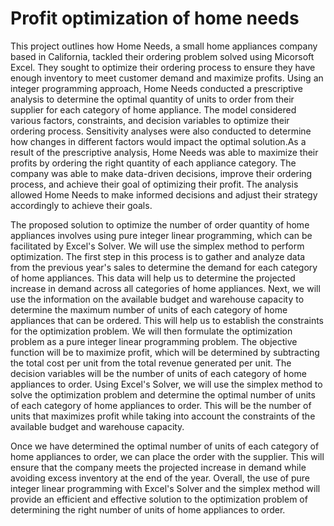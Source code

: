 # Profit optimization of home needs
This project outlines how Home Needs, a small home appliances company based in California, tackled their ordering problem solved using Micorsoft Excel. They sought to optimize their ordering process to ensure they have enough inventory to meet customer demand and maximize profits. Using an integer programming approach, Home Needs conducted a prescriptive analysis to determine the optimal quantity of units to order from their supplier for each category of home appliance. The model considered various factors, constraints, and decision variables to optimize their ordering process. Sensitivity analyses were also conducted to determine how changes in different factors would impact the optimal solution.As a result of the prescriptive analysis, Home Needs was able to maximize their profits by ordering the right quantity of each appliance category. The company was able to make data-driven decisions, improve their ordering process, and achieve their goal of optimizing their profit. The analysis allowed Home Needs to make informed decisions and adjust their strategy accordingly to achieve their goals.

The proposed solution to optimize the number of order quantity of home appliances involves using pure integer linear programming, which can be facilitated by Excel's Solver. We will use the simplex method to perform optimization.
The first step in this process is to gather and analyze data from the previous year's sales to determine the demand for each category of home appliances. This data will help us to determine the projected increase in demand across all categories of home appliances.
Next, we will use the information on the available budget and warehouse capacity to determine the maximum number of units of each category of home appliances that can be ordered. This will help us to establish the constraints for the optimization problem.
We will then formulate the optimization problem as a pure integer linear programming problem. The objective function will be to maximize profit, which will be determined by subtracting the total cost per unit from the total revenue generated per unit. The decision variables will be the number of units of each category of home appliances to order.
Using Excel's Solver, we will use the simplex method to solve the optimization problem and determine the optimal number of units of each category of home appliances to order. This will be the number of units that maximizes profit while taking into account the constraints of the available budget and warehouse capacity.

Once we have determined the optimal number of units of each category of home appliances to order, we can place the order with the supplier. This will ensure that the company meets the projected increase in demand while avoiding excess inventory at the end of the year.
Overall, the use of pure integer linear programming with Excel's Solver and the simplex method will provide an efficient and effective solution to the optimization problem of determining the right number of units of home appliances to order.